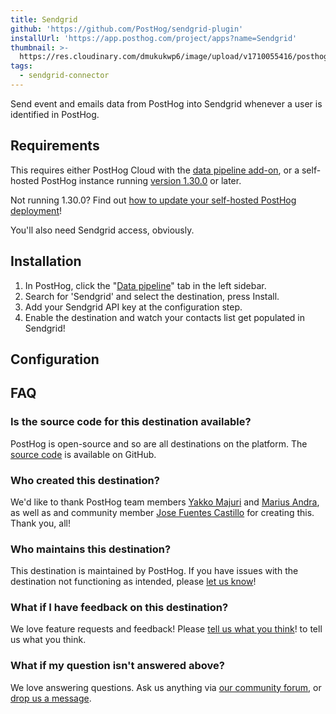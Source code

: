 ```yaml
---
title: Sendgrid
github: 'https://github.com/PostHog/sendgrid-plugin'
installUrl: 'https://app.posthog.com/project/apps?name=Sendgrid'
thumbnail: >-
  https://res.cloudinary.com/dmukukwp6/image/upload/v1710055416/posthog.com/contents/cdp/thumbnails/sendgrid-connector.png
tags:
  - sendgrid-connector
---
```


Send event and emails data from PostHog into Sendgrid whenever a user is identified in PostHog.

## Requirements

This requires either PostHog Cloud with the [data pipeline add-on](https://us.posthog.com/organization/billing), or a self-hosted PostHog instance running [version 1.30.0](https://posthog.com/blog/the-posthog-array-1-30-0) or later.

Not running 1.30.0? Find out [how to update your self-hosted PostHog deployment](https://posthog.com/docs/runbook/upgrading-posthog)!

You'll also need Sendgrid access, obviously.

## Installation

1. In PostHog, click the "[Data pipeline](https://us.posthog.com/apps)" tab in the left sidebar.
2. Search for 'Sendgrid' and select the destination, press Install.
3. Add your Sendgrid API key at the configuration step.
4. Enable the destination and watch your contacts list get populated in Sendgrid!

## Configuration

<AppParameters />

## FAQ

### Is the source code for this destination available?

PostHog is open-source and so are all destinations on the platform. The [source code](https://github.com/PostHog/sendgrid-plugin) is available on GitHub.

### Who created this destination?

We'd like to thank PostHog team members [Yakko Majuri](https://github.com/yakkomajuri) and [Marius Andra](https://github.com/mariusandra), as well as and community member [Jose Fuentes Castillo](https://github.com/j-fuentesg) for creating this. Thank you, all!

### Who maintains this destination?

This destination is maintained by PostHog. If you have issues with the destination not functioning as intended, please [let us know](http://app.posthog.com/home#supportModal)!

### What if I have feedback on this destination?

We love feature requests and feedback! Please [tell us what you think](http://app.posthog.com/home#supportModal)! to tell us what you think.

### What if my question isn't answered above?

We love answering questions. Ask us anything via [our community forum](/questions), or [drop us a message](http://app.posthog.com/home#supportModal). 

